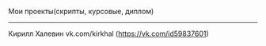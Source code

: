Мои проекты(скрипты, курсовые, диплом)

------------------------------------------

Кирилл Халевин
vk.com/kirkhal (https://vk.com/id59837601)
